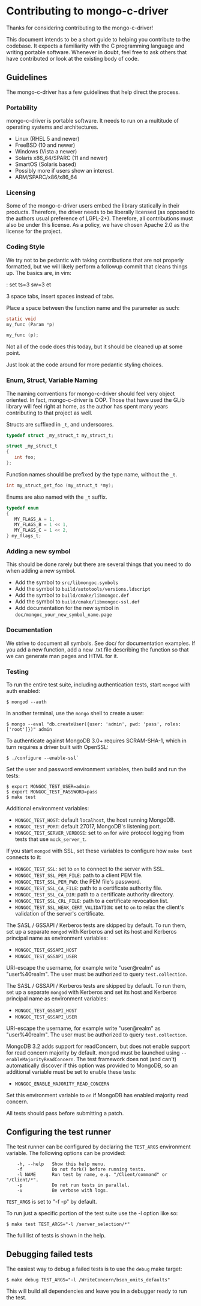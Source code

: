 # Contributing to mongo-c-driver

Thanks for considering contributing to the mongo-c-driver!

This document intends to be a short guide to helping you contribute to the codebase.
It expects a familiarity with the C programming language and writing portable software.
Whenever in doubt, feel free to ask others that have contributed or look at the existing body of code.


## Guidelines

The mongo-c-driver has a few guidelines that help direct the process.


### Portability

mongo-c-driver is portable software. It needs to run on a multitude of
operating systems and architectures.

 * Linux (RHEL 5 and newer)
 * FreeBSD (10 and newer)
 * Windows (Vista a newer)
 * Solaris x86_64/SPARC (11 and newer)
 * SmartOS (Solaris based)
 * Possibly more if users show an interest.
 * ARM/SPARC/x86/x86_64


### Licensing

Some of the mongo-c-driver users embed the library statically in their
products.  Therefore, the driver needs to be liberally licensed (as opposed to
the authors usual preference of LGPL-2+). Therefore, all contributions must
also be under this license. As a policy, we have chosen Apache 2.0 as the
license for the project.


### Coding Style

We try not to be pedantic with taking contributions that are not properly
formatted, but we will likely perform a followup commit that cleans things up.
The basics are, in vim:

 : set ts=3 sw=3 et

3 space tabs, insert spaces instead of tabs.

Place a space between the function name and the parameter as such:

```c
static void
my_func (Param *p)

my_func (p);
```

Not all of the code does this today, but it should be cleaned up at some point.

Just look at the code around for more pedantic styling choices.


### Enum, Struct, Variable Naming

The naming conventions for mongo-c-driver should feel very object oriented.
In fact, mongo-c-driver is OOP. Those that have used the GLib library will
feel right at home, as the author has spent many years contributing to that
project as well.

Structs are suffixed in `_t`, and underscores.

```c
typedef struct _my_struct_t my_struct_t;

struct _my_struct_t
{
   int foo;
};
```

Function names should be prefixed by the type name, without the `_t`.

```c
int my_struct_get_foo (my_struct_t *my);
```

Enums are also named with the `_t` suffix.


```c
typedef enum
{
   MY_FLAGS_A = 1,
   MY_FLAGS_B = 1 << 1,
   MY_FLAGS_C = 1 << 2,
} my_flags_t;
```

### Adding a new symbol

This should be done rarely but there are several things that you need to do
when adding a new symbol.

 - Add the symbol to `src/libmongoc.symbols`
 - Add the symbol to `build/autotools/versions.ldscript`
 - Add the symbol to `build/cmake/libmongoc.def`
 - Add the symbol to `build/cmake/libmongoc-ssl.def`
 - Add documentation for the new symbol in `doc/mongoc_your_new_symbol_name.page`

### Documentation

We strive to document all symbols. See doc/ for documentation examples. If you
add a new function, add a new .txt file describing the function so that we can
generate man pages and HTML for it.


### Testing

To run the entire test suite, including authentication tests,
start `mongod` with auth enabled:

```
$ mongod --auth
```

In another terminal, use the `mongo` shell to create a user:

```
$ mongo --eval "db.createUser({user: 'admin', pwd: 'pass', roles: ['root']})" admin
```

To authenticate against MongoDB 3.0+ requires SCRAM-SHA-1, which in turn
requires a driver built with OpenSSL:

```
$ ./configure --enable-ssl`
```

Set the user and password environment variables, then build and run the tests:

```
$ export MONGOC_TEST_USER=admin
$ export MONGOC_TEST_PASSWORD=pass
$ make test
```

Additional environment variables:

* `MONGOC_TEST_HOST`: default `localhost`, the host running MongoDB.
* `MONGOC_TEST_PORT`: default 27017, MongoDB's listening port.
* `MONGOC_TEST_SERVER_VERBOSE`: set to `on` for wire protocol logging from 
  tests that use `mock_server_t`. 

If you start `mongod` with SSL, set these variables to configure how
`make test` connects to it:

* `MONGOC_TEST_SSL`: set to `on` to connect to the server with SSL.
* `MONGOC_TEST_SSL_PEM_FILE`: path to a client PEM file.
* `MONGOC_TEST_SSL_PEM_PWD`: the PEM file's password.
* `MONGOC_TEST_SSL_CA_FILE`: path to a certificate authority file.
* `MONGOC_TEST_SSL_CA_DIR`: path to a certificate authority directory.
* `MONGOC_TEST_SSL_CRL_FILE`: path to a certificate revocation list.
* `MONGOC_TEST_SSL_WEAK_CERT_VALIDATION`: set to `on` to relax the client's
  validation of the server's certificate.

The SASL / GSSAPI / Kerberos tests are skipped by default. To run them, set up a
separate `mongod` with Kerberos and set its host and Kerberos principal name
as environment variables:

* `MONGOC_TEST_GSSAPI_HOST` 
* `MONGOC_TEST_GSSAPI_USER` 

URI-escape the username, for example write "user@realm" as "user%40realm".
The user must be authorized to query `test.collection`.

The SASL / GSSAPI / Kerberos tests are skipped by default. To run them, set up a
separate `mongod` with Kerberos and set its host and Kerberos principal name
as environment variables:

* `MONGOC_TEST_GSSAPI_HOST` 
* `MONGOC_TEST_GSSAPI_USER` 

URI-escape the username, for example write "user@realm" as "user%40realm".
The user must be authorized to query `test.collection`.

MongoDB 3.2 adds support for readConcern, but does not enable support for
read concern majority by default. mongod must be launched using
`--enableMajorityReadConcern`.
The test framework does not (and can't) automatically discover if this option was
provided to MongoDB, so an additional variable must be set to enable these tests:

* `MONGOC_ENABLE_MAJORITY_READ_CONCERN`

Set this environment variable to `on` if MongoDB has enabled majority read concern.

All tests should pass before submitting a patch.

## Configuring the test runner

The test runner can be configured by declaring the `TEST_ARGS` environment
variable. The following options can be provided:

```
    -h, --help   Show this help menu.
    -f           Do not fork() before running tests.
    -l NAME      Run test by name, e.g. "/Client/command" or "/Client/*".
    -p           Do not run tests in parallel.
    -v           Be verbose with logs.
```

`TEST_ARGS` is set to "-f -p" by default.

To run just a specific portion of the test suite use the -l option like so:

```
$ make test TEST_ARGS="-l /server_selection/*"
```

The full list of tests is shown in the help.

## Debugging failed tests

The easiest way to debug a failed tests is to use the `debug` make target:

```
$ make debug TEST_ARGS="-l /WriteConcern/bson_omits_defaults"
```

This will build all dependencies and leave you in a debugger ready to run the test.
